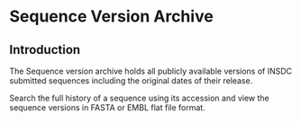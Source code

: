 # Sequence Version Archive

## Introduction

The Sequence version archive holds all publicly available versions 
of INSDC submitted sequences including the original dates of their 
release.

Search the full history of a sequence using its accession and 
view the sequence versions in FASTA or EMBL flat file format.